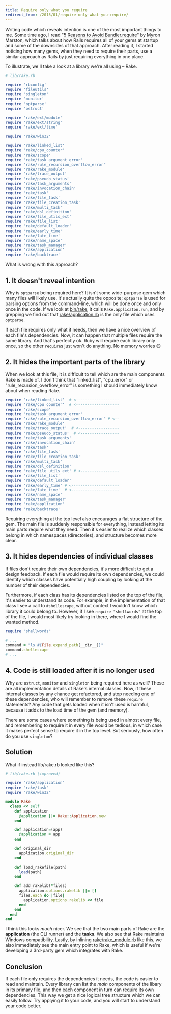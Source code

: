 ```yaml
---
title: Require only what you require
redirect_from: /2015/01/require-only-what-you-require/
---
```


Writing code which reveals intention is one of the most important things to me. Some time ago, I read "[5 Reasons to Avoid Bundler.require](http://myronmars.to/n/dev-blog/2012/12/5-reasons-to-avoid-bundler-require)" by Myron Marston, which talks about how Rails requires all of your gems at startup and some of the downsides of that approach. After reading it, I started noticing how many gems, when they need to require their parts, use a similar approach as Rails by just requiring everything in one place.

To illustrate, we'll take a look at a library we're all using – Rake.

```ruby
# lib/rake.rb

require 'rbconfig'
require 'fileutils'
require 'singleton'
require 'monitor'
require 'optparse'
require 'ostruct'

require 'rake/ext/module'
require 'rake/ext/string'
require 'rake/ext/time'

require 'rake/win32'

require 'rake/linked_list'
require 'rake/cpu_counter'
require 'rake/scope'
require 'rake/task_argument_error'
require 'rake/rule_recursion_overflow_error'
require 'rake/rake_module'
require 'rake/trace_output'
require 'rake/pseudo_status'
require 'rake/task_arguments'
require 'rake/invocation_chain'
require 'rake/task'
require 'rake/file_task'
require 'rake/file_creation_task'
require 'rake/multi_task'
require 'rake/dsl_definition'
require 'rake/file_utils_ext'
require 'rake/file_list'
require 'rake/default_loader'
require 'rake/early_time'
require 'rake/late_time'
require 'rake/name_space'
require 'rake/task_manager'
require 'rake/application'
require 'rake/backtrace'
```

What is wrong with this approach?

## 1. It doesn't reveal intention

Why is `optparse` being required here? It isn't some wide-purpose gem which many files will likely use. It's actually quite the opposite; `optparse` is used for parsing options from the command-line, which will be done once and only once in the code. If we look at [bin/rake](https://github.com/ruby/rake/blob/8cc7349ffbdf97345e5da15e1a05058c6dbcefec/bin/rake), it calls `Rake.applicaton.run`, and by grepping we find out that [rake/application.rb](https://github.com/ruby/rake/blob/8cc7349ffbdf97345e5da15e1a05058c6dbcefec/lib/rake/application.rb) is the only file which uses `optparse`.

If each file requires only what it needs, then we have a nice overview of each file's dependencies. Now, it can happen that multiple files require the same library. And that's perfectly ok. Ruby will require each library only once, so the other `require`s just won't do anything. No memory worries :wink:

## 2. It hides the important parts of the library

When we look at this file, it is difficult to tell which are the main components Rake is made of. I don't think that "linked_list", "cpu_error" or "rule_recursion_overflow_error" is something I should immediately know about when reading Rake.

```ruby
require 'rake/linked_list'  # <-------------------
require 'rake/cpu_counter'  # <-------------------
require 'rake/scope'
require 'rake/task_argument_error'
require 'rake/rule_recursion_overflow_error' # <--
require 'rake/rake_module'
require 'rake/trace_output'  # <------------------
require 'rake/pseudo_status'  # <-----------------
require 'rake/task_arguments'
require 'rake/invocation_chain'
require 'rake/task'
require 'rake/file_task'
require 'rake/file_creation_task'
require 'rake/multi_task'
require 'rake/dsl_definition'
require 'rake/file_utils_ext' # <-----------------
require 'rake/file_list'
require 'rake/default_loader'
require 'rake/early_time' # <---------------------
require 'rake/late_time'  # <---------------------
require 'rake/name_space'
require 'rake/task_manager'
require 'rake/application'
require 'rake/backtrace'
```

Requiring everything at the top level also encourages a flat structure of the gem. The main file is suddenly responsible for everything, instead letting its main parts require what they need. Then it's easier to realize which classes belong in which namespaces (directories), and structure becomes more clear.

## 3. It hides dependencies of individual classes

If files don't require their own dependencies, it's more difficult to get a design feedback. If each file would require its own dependencies, we could identify which classes have potentially high coupling by looking at the number of their dependencies.

Furthermore, if each class has its dependencies listed on the top of the file, it's easier to understand its code. For example, in the implementation of that class I see a call to `#shellescape`, without context I wouldn't know which library it could belong to. However, if I see `require "shellwords"` at the top of the file, I would most likely try looking in there, where I would find the wanted method.

```ruby
require "shellwords"

# ...
command = "ls #{File.expand_path(__dir__)}"
command.shellescape
# ...
```

## 4. Code is still loaded after it is no longer used

Why are `ostruct`, `monitor` and `singleton` being required here as well? These are all implementation details of Rake's internal classes. Now, if these internal classes by any chance get refactored, and stop needing one of these dependencies, who will remember to remove these `require` statements? Any code that gets loaded when it isn't used is harmful, because it adds to the load time of the gem (and memory).

There are some cases where something is being used in almost every file, and remembering to require it in every file would be tedious, in which case it makes perfect sense to require it in the top level. But seriously, how often do you use `singleton`?

## Solution

What if instead lib/rake.rb looked like this?

```ruby
# lib/rake.rb (improved)

require "rake/application"
require "rake/task"
require "rake/win32"

module Rake
  class << self
    def application
      @application ||= Rake::Application.new
    end

    def application=(app)
      @application = app
    end

    def original_dir
      application.original_dir
    end

    def load_rakefile(path)
      load(path)
    end

    def add_rakelib(*files)
      application.options.rakelib ||= []
      files.each do |file|
        application.options.rakelib << file
      end
    end
  end
end
```

I think this looks *much* nicer. We see that the two main parts of Rake are the **application** (the CLI runner) and the **tasks**. We also see that Rake maintains Windows compatibility. Lastly, by inlining [rake/rake_module.rb](https://github.com/ruby/rake/blob/8cc7349ffbdf97345e5da15e1a05058c6dbcefec/lib/rake/rake_module.rb) like this, we also immediately see the main entry point to Rake, which is useful if we're developing a 3rd-party gem which integrates with Rake.

## Conclusion

If each file only requires the dependencies it needs, the code is easier to read and maintain. Every library can list the *main* components of the libary in its primary file, and then each component in turn can require its own dependencies. This way we get a nice logical tree structure which we can easily follow. Try applying it to your code, and you will start to understand your code better.
